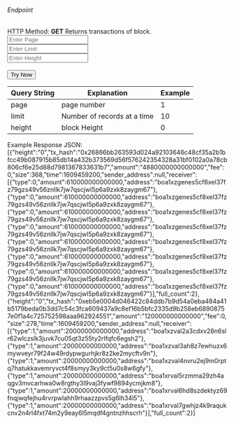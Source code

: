 <h6>Endpoint</h6>

<p id="endpoint"></p>

HTTP Method: **GET**
Returns transactions of block.
<input class="md-input" placeholder="Enter Page" id="page" width="100"></input><br/>
<input class="md-input" placeholder="Enter Limit" id="limit"></input><br/>
<input class="md-input" placeholder="Enter Height" id="height"></input><br/><br/>
<button class="md-button" onclick="tryNow()">Try Now</button>
<script>
   document.getElementById("endpoint").innerHTML =`http://3.38.34.30:3836/block-transactions?page=${document.getElementById("page").value || "1"}&limit=${document.getElementById("limit").value || "10"}&height=${document.getElementById("height").value || "0"}`
    function tryNow(){
        document.getElementById("showResult").innerHTML =""
        document.getElementById("endpoint").innerHTML =""
        fetch(`http://3.38.34.30:3836/block-transactions?page=${document.getElementById("page").value || "1"}&limit=${document.getElementById("limit").value || "10"}&height=${document.getElementById("height").value || "0"}`).then((res) => {
            res.json().then((res) => {
                document.getElementById("showResult").innerHTML = JSON.stringify(res[0])
                document.getElementById("endpoint").innerHTML =`http://3.38.34.30:3836/holder_balance_history?page=${document.getElementById("page").value || "1"}&limit=${document.getElementById("limit").value || "10"}&height=${document.getElementById("height").value || "0"}`
                })
        }).catch((err) => {
            console.log(err)
        })
    }
</script>
<p id="showResult"></p>

| Query String | Explanation    | Example                            |
| ------------ | -------------- | ---------------------------------- |
| page      | page number | 1 |
| limit      | Number of records at a time | 10 |
| height      | block Height | 0 |

Example Response JSON:<br/>
[{"height":"0","tx_hash":"0x26866bb263593d024a92103646c48cf35a2b1bfcc49b087915b85db14a432b373569d56f576242354328a31bf0102a0a78cb806cf6e25d88d7981367833631b7","amount":"4880000000000000","fee":0,"size":368,"time":1609459200,"sender_address":null,"receiver":[{"type":0,"amount":610000000000000,"address":"boa1xzgenes5cf8xel37fz79gzs49v56znllk7jw7qscjwl5p6a9zxk8zaygm67"},{"type":0,"amount":610000000000000,"address":"boa1xzgenes5cf8xel37fz79gzs49v56znllk7jw7qscjwl5p6a9zxk8zaygm67"},{"type":0,"amount":610000000000000,"address":"boa1xzgenes5cf8xel37fz79gzs49v56znllk7jw7qscjwl5p6a9zxk8zaygm67"},{"type":0,"amount":610000000000000,"address":"boa1xzgenes5cf8xel37fz79gzs49v56znllk7jw7qscjwl5p6a9zxk8zaygm67"},{"type":0,"amount":610000000000000,"address":"boa1xzgenes5cf8xel37fz79gzs49v56znllk7jw7qscjwl5p6a9zxk8zaygm67"},{"type":0,"amount":610000000000000,"address":"boa1xzgenes5cf8xel37fz79gzs49v56znllk7jw7qscjwl5p6a9zxk8zaygm67"},{"type":0,"amount":610000000000000,"address":"boa1xzgenes5cf8xel37fz79gzs49v56znllk7jw7qscjwl5p6a9zxk8zaygm67"},{"type":0,"amount":610000000000000,"address":"boa1xzgenes5cf8xel37fz79gzs49v56znllk7jw7qscjwl5p6a9zxk8zaygm67"}],"full_count":2},{"height":"0","tx_hash":"0xeb5e0004d046422c84ddb7b9d54a0eba484a41b5179beda0b3dd7c54c3fca609437a9c8ef16b5bfc2335d9b258eb68908757e0f1a4c725752598aaa962924551","amount":"120000000000000","fee":0,"size":278,"time":1609459200,"sender_address":null,"receiver":[{"type":1,"amount":20000000000000,"address":"boa1xzval2a3cdxv28n6slr62wlczslk3juvk7cu05qt3z55ty2rlfqfc6egsh2"},{"type":1,"amount":20000000000000,"address":"boa1xzval3ah8z7ewhuzx6mywveyr79f24w49rdypwgurhjkr8z2ke2mycftv9n"},{"type":1,"amount":20000000000000,"address":"boa1xzval4nvru2ej9m0rptq7hatukkavemryvct4f8smyy3ky9ct5u0s8w6gfy"},{"type":1,"amount":20000000000000,"address":"boa1xrval5rzmma29zh4aqgv3mvcarhwa0w8rgthy3l9vaj3fywf9894ycmjkm8"},{"type":1,"amount":20000000000000,"address":"boa1xrval6hd8szdektyz69fnqjwqfejhu4rvrpwlahh9rhaazzpvs5g6lh34l5"},{"type":1,"amount":20000000000000,"address":"boa1xrval7gwhjz4k9raqukcnv2n4rl4fxt74m2y9eay6l5mqdf4gntnzhhscrh"}],"full_count":2}]